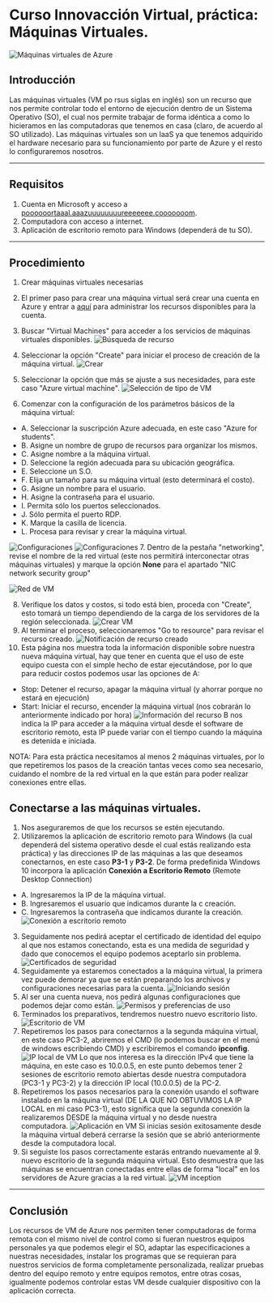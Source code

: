 # Curso Innovacción Virtual, práctica: Máquinas Virtuales.
![Máquinas virtuales de Azure](imgs/avm.png)

## Introducción
Las máquinas virtuales (VM po rsus siglas en inglés) son un recurso que nos permite controlar todo el entorno de ejecución dentro de un Sistema Operativo (SO), el cual nos permite trabajar de forma idéntica a como lo hicieramos en las computadoras que tenemos en casa (claro, de acuerdo al SO utilizado). Las máquinas virtuales son un IaaS ya que tenemos adquirido el hardware necesario para su funcionamiento por parte de Azure y el resto lo configuraremos nosotros.

-------------
## Requisitos
1. Cuenta en Microsoft y acceso a [poooooortaaal.aaazuuuuuuuureeeeeee.cooooooom](portal.azure.com).
2. Computadora con acceso a internet.
3. Aplicación de escritorio remoto para Windows (dependerá de tu SO).

-------------
## Procedimiento
1. Crear máquinas virtuales necesarias

2. El primer paso para crear una máquina virtual será crear una cuenta en Azure y entrar a [aquí](portal.azure.com) para administrar los recursos disponibles para la cuenta.
3. Buscar "Virtual Machines" para acceder a los servicios de máquinas virtuales disponibles.
![Búsqueda de recurso](imgs/busqvm.PNG)
4. Seleccionar la opción "Create" para iniciar el proceso de creación de la máquina virtual.
![Crear](imgs/mv02.PNG)
5. Seleccionar la opción que más se ajuste a sus necesidades, para este caso "Azure virtual machine".
![Selección de tipo de VM](imgs/mv03.PNG)
6. Comenzar con la configuración de los parámetros básicos de la máquina virtual:

- A. Seleccionar la suscripción Azure adecuada, en este caso "Azure for students".
- B. Asigne un nombre de grupo de recursos para organizar los mismos.
- C. Asigne nombre a la máquina virtual.
- D. Seleccione la región adecuada para su ubicación geográfica.
- E. Seleccione un S.O.
- F. Elija un tamaño para su máquina virtual (esto determinará el costo).
- G. Asigne un nombre para el usuario.
- H. Asigne la contraseña para el usuario.
- I. Permita sólo los puertos seleccionados.
- J. Sólo permita el puerto RDP.
- K. Marque la casilla de licencia.
- L. Procesa para revisar y crear la máquina virtual.

![Configuraciones](imgs/mv04.PNG)
![Configuraciones](imgs/mv05.PNG)
7. Dentro de la pestaña "networking", revise el nombre de la red virtual (este nos permitirá interconectar otras máquinas virtuales) y marque la opción **None** para el apartado "NIC network security group"

![Red de VM](imgs/mv09.PNG)

8. Verifique los datos y costos, si todo está bien, proceda con "Create", esto tomará un tiempo dependiendo de la carga de los servidores de la región seleccionada.
![Crear VM](imgs/mv06.PNG)
9. Al terminar el proceso, seleccionaremos "Go to resource" para revisar el recurso creado.
![Notificación de recurso creado](imgs/mv07.PNG)
10. Esta página nos muestra toda la información disponible sobre nuestra nueva máquina virtual, hay que tener en cuenta que el uso de este equipo cuesta con el simple hecho de estar ejecutándose, por lo que para reducir costos podemos usar las opciones de A:
- Stop: Detener el recurso, apagar la máquina virtual (y ahorrar porque no estará en ejecución)
- Start: Iniciar el recurso, encender la máquina virtual (nos cobrarán lo anteriormente indicado por hora)
![Información del recurso](imgs/mv08.PNG)
B nos indica la IP para acceder a la máquina virtual desde el software de escritorio remoto, esta IP puede variar con el tiempo cuando la máquina es detenida e iniciada.

NOTA: Para esta práctica necesitamos al menos 2 máquinas virtuales, por lo que repetiremos los pasos de la creación tantas veces como sea necesario, cuidando el nombre de la red virtual en la que están para poder realizar conexiones entre ellas.

## Conectarse a las máquinas virtuales.
1. Nos aseguraremos de que los recursos se estén ejecutando.
2. Utilizaremos la aplicación de escritorio remoto para Windows (la cual dependerá del sistema operativo desde el cual estás realizando esta práctica) y las direcciones IP de las máquinas a las que deseamos conectarnos, en este caso **P3-1** y **P3-2**. De forma predefinida Windows 10 incorpora la aplicación **Conexión a Escritorio Remoto** (Remote Desktop Connection)
- A. Ingresaremos la IP de la máquina virtual.
- B. Ingresaremos el usuario que indicamos durante la c creación.
- C. Ingresaremos la contraseña que indicamos durante la creación.
![Conexión a escritorio remoto](imgs/conn01.PNG)
3. Seguidamente nos pedirá aceptar el certificado de identidad del equipo al que nos estamos conectando, esta es una medida de seguridad y dado que conocemos el equipo podemos aceptarlo sin problema.
![Certificados de seguridad](imgs/conn02.PNG)
4. Seguidamente ya estaremos conectados a la máquina virtual, la primera vez puede demorar ya que se están preparando los archivos y configuraciones necesarias para la cuenta.
![Iniciando sesión](imgs/conn03.PNG)
5. Al ser una cuenta nueva, nos pedirá algunas configuraciones que podemos dejar como están.
![Permisos y preferencias de uso](imgs/conn04.PNG)
6. Terminados los preparativos, tendremos nuestro nuevo escritorio listo.
![Escritorio de VM](imgs/conn05.PNG)
7. Repetiremos los pasos para conectarnos a la segunda máquina virtual, en este caso PC3-2, abriremos el CMD (lo podemos buscar en el menú de windows escribiendo CMD) y escribiremos el comando **ipconfig**.
![IP local de VM](imgs/conn10.PNG)
Lo que nos interesa es la dirección IPv4 que tiene la máquina, en este caso es 10.0.0.5, en este punto debemos tener 2 sesiones de escritorio remoto abiertas desde nuestra computadora (PC3-1 y PC3-2) y la dirección IP local (10.0.0.5) de la PC-2.
8. Repetiremos los pasos necesarios para la conexión usando el software instalado en la máquina virtual (DE LA QUE NO OBTUVIMOS LA IP LOCAL en mi caso PC3-1), esto significa que la segunda conexión la realizaremos DESDE la máquina virtual y no desde nuestra computadora.
![Aplicación en VM](imgs/conn06.PNG)
Si inicias sesión exitosamente desde la máquina virtual deberá cerrarse la sesión que se abrió anteriormente desde la computadora local.
9. Si seguiste los pasos correctamente estarás entrando nuevamente al 9. nuevo escritorio de la segunda máquina virtual. Esto desmuestra que las máquinas se encuentran conectadas entre ellas de forma "local" en los servidores de Azure gracias a la red virtual.
![VM inception](imgs/conn11.PNG)

----------
## Conclusión
Los recursos de VM de Azure nos permiten tener computadoras de forma remota con el mismo nivel de control como si fueran nuestros equipos personales ya que podemos elegir el SO, adaptar las especificaciones a nuestras necesidades, instalar los programas que se requieran para nuestros servicios de forma completamente personalizada, realizar pruebas dentro del equipo remoto y entre equipos remotos, entre otras cosas, igualmente podemos controlar estas VM desde cualquier dispositivo con la aplicación correcta.
